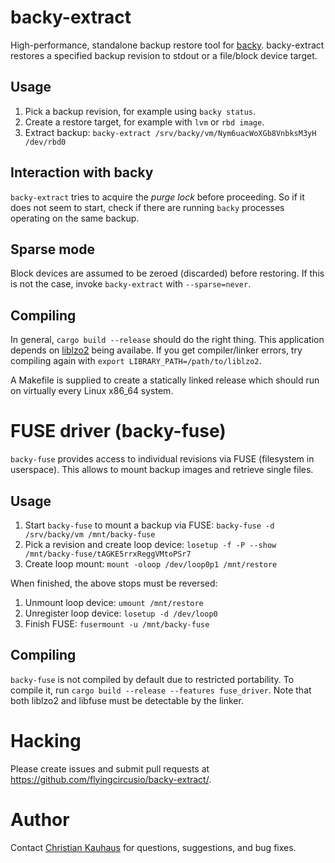 backy-extract
=============

High-performance, standalone backup restore tool for
[backy](https://bitbucket.org/flyingcircus/backy). backy-extract restores a
specified backup revision to stdout or a file/block device target.


Usage
-----

1. Pick a backup revision, for example using `backy status`.
2. Create a restore target, for example with `lvm` or `rbd image`.
3. Extract backup: `backy-extract /srv/backy/vm/Nym6uacWoXGb8VnbksM3yH /dev/rbd0`


Interaction with backy
----------------------

`backy-extract` tries to acquire the *purge lock* before proceeding. So if it
does not seem to start, check if there are running `backy` processes operating
on the same backup.


Sparse mode
-----------

Block devices are assumed to be zeroed (discarded) before restoring. If this is
not the case, invoke `backy-extract` with `--sparse=never`.


Compiling
---------

In general, `cargo build --release` should do the right thing. This application
depends on [liblzo2](http://www.oberhumer.com/opensource/lzo/) being availabe.
If you get compiler/linker errors, try compiling again with `export
LIBRARY_PATH=/path/to/liblzo2`.

A Makefile is supplied to create a statically linked release which should run on
virtually every Linux x86_64 system.


FUSE driver (backy-fuse)
========================

`backy-fuse` provides access to individual revisions via FUSE (filesystem in
userspace). This allows to mount backup images and retrieve single files.

Usage
-----

1. Start `backy-fuse` to mount a backup via FUSE:
   `backy-fuse -d /srv/backy/vm /mnt/backy-fuse`
2. Pick a revision and create loop device:
   `losetup -f -P --show /mnt/backy-fuse/tAGKE5rrxReggVMtoPSr7`
3. Create loop mount:
   `mount -oloop /dev/loop0p1 /mnt/restore`

When finished, the above stops must be reversed:

1. Unmount loop device:
   `umount /mnt/restore`
2. Unregister loop device:
   `losetup -d /dev/loop0`
3. Finish FUSE:
   `fusermount -u /mnt/backy-fuse`

Compiling
---------

`backy-fuse` is not compiled by default due to restricted portability. To
compile it, run `cargo build --release --features fuse_driver`. Note that both
liblzo2 and libfuse must be detectable by the linker.


Hacking
=======

Please create issues and submit pull requests at
https://github.com/flyingcircusio/backy-extract/.


Author
======

Contact [Christian Kauhaus](kc@flyingcircus.io) for questions, suggestions, and
bug fixes.
